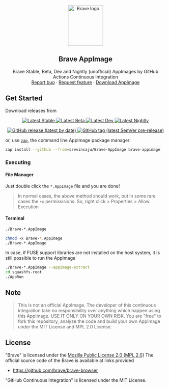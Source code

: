 <p align="center">
    <a href="https://brave.com/">
        <img src="https://upload.wikimedia.org/wikipedia/commons/9/9d/Brave_lion_icon.svg" alt="Brave logo" width=110 height=128>
    </a>
<h2 align="center">Brave AppImage</h2>

  <p align="center">
    Brave Stable, Beta, Dev and Nightly (unofficial) AppImages by GitHub Actions Continuous Integration
    <br>
    <a href="https://github.com/srevinsaju/Brave-Appimage/issues/new">Report bug</a>
    ·
    <a href="https://github.com/srevinsaju/Brave-Appimage/issues/new">Request feature</a>
    ·
    <a href="https://github.com/srevinsaju/Brave-Appimage/releases/latest">Download AppImage</a>
  </p>
</p>

## Get Started

Download releases from

<p align="center">
    <a href="https://github.com/srevinsaju/Brave-AppImage/releases/tag/stable">
        <img alt="Latest Stable" src="https://img.shields.io/static/v1?label=latest&message=stable&color=orange&logo=brave&logoColor=orange&style=for-the-badge">
    </a>
    <a href="https://github.com/srevinsaju/Brave-AppImage/releases/tag/beta">
        <img alt="Latest Beta" src="https://img.shields.io/static/v1?label=latest&message=beta&color=blue&logo=brave&logoColor=blue&style=for-the-badge">
    </a>
    <a href="https://github.com/srevinsaju/Brave-AppImage/releases/tag/dev">
        <img alt="Latest Dev" src="https://img.shields.io/static/v1?label=latest&message=dev&color=blue&logo=brave&logoColor=blue&style=for-the-badge">
    </a>
    <a href="https://github.com/srevinsaju/Brave-AppImage/releases/tag/nightly">
        <img alt="Latest Nightly" src="https://img.shields.io/static/v1?label=latest&message=nightly&color=8250DF&logo=brave&logoColor=8250DF&style=for-the-badge">
    </a>
</p>
<p align="center">
    <a href="https://github.com/srevinsaju/Brave-AppImage/releases/latest/">
        <img alt="GitHub release (latest by date)" src="https://img.shields.io/github/v/release/srevinsaju/Brave-Appimage?color=21BC29&label=stable&logo=brave&logoColor=21BC29&style=for-the-badge">
    </a>
    <a href="https://github.com/srevinsaju/Brave-AppImage/releases/">
        <img alt="GitHub tag (latest SemVer pre-release)" src="https://img.shields.io/github/v/tag/srevinsaju/Brave-Appimage?color=yellow&include_prereleases&label=pre-release&logo=brave&logoColor=yellow&style=for-the-badge">
    </a>
</p>

or, use [`zap`](https://github.com/srevinsaju/zap), the command line AppImage package manager:

```bash
zap install --github --from=srevinsaju/Brave-AppImage brave-appimage
```

### Executing

#### File Manager

Just double click the `*.AppImage` file and you are done!

> In normal cases, the above method should work, but in some rare cases
> the `+x` permissisions. So, right click > Properties > Allow Execution

#### Terminal

```bash
./Brave-*.AppImage
```

```bash
chmod +x Brave-*.AppImage
./Brave-*.AppImage
```

In case, if FUSE support libraries are not installed on the host system, it is
still possible to run the AppImage

```bash
./Brave-*.AppImage --appimage-extract
cd squashfs-root
./AppRun
```

## Note

> This is not an official AppImage. The developer of this continuous integration
> take no responsibility over anything which happen using this AppImage. USE IT ONLY
> ON YOUR OWN RISK. You are "free" to fork this repository, analyze the code and
> build your own AppImage under the MIT License and MPL 2.0 License.

## License

"Brave" is licensed under the [Mozilla Public License 2.0 (MPL 2.0)](https://en.wikipedia.org/wiki/Mozilla_Public_License)
The official source code of the Brave is available at links provided

- https://github.com/brave/brave-browser

"GitHub Continuous Integration" is licensed under the MIT License.
